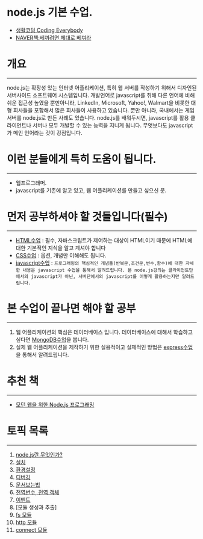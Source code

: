 node.js 기본 수업.
=========================================================================

- [생활코딩 Coding Everybody](http://opentutorials.org/course/1)
- [NAVER책:베끼려면 제대로 베껴라](http://book.naver.com/bookdb/book_detail.nhn?bid=7175190)


# 개요
--------------------------------------------------------------------------------
 node.js는 확장성 있는 인터넷 어플리케이션, 특히 웹 서버를 작성하기 위해서 디자인된 서버사이드 소프트웨어 시스템입니다.
 개발언어로 javascript를 취해 다른 언어에 비해 쉬운 접근성 높였을 뿐만아니라, LinkedIn, Microsoft, Yahoo!, Walmart을 비롯한 대형 회사들을 포함해서 많은 회사들이 사용하고 있습니다.
 뿐만 아니라, 국내에서는 게임 서버를 node.js로 만든 사례도 있습니다.
 node.js를 배워두시면, javascript를 활용 클라이언트나 서버나 모두 개발할 수 있는 능력을 지니게 됩니다.
 무엇보다도 javascript가 메인 언어라는 것이 강점입니다.


# 이런 분들에게 특히 도움이 됩니다.
--------------------------------------------------------------------------------
- 웹프로그래머.
- javascript를 기존에 알고 있고, 웹 어플리케이션를 만들고 싶으신 분.


# 먼저 공부하셔야 할 것들입니다(필수)
--------------------------------------------------------------------------------
- [HTML수업] : 필수, 자바스크립트가 제어하는 대상이 HTML이기 때문에 HTML에 대한 기본적인 지식을 알고 계셔야 합니다
- [CSS수업] : 옵션, 개념만 이해해도 됩니다.
- [javascript수업] : `프로그래밍의 핵심적인 개념들(반복문,조건문,변수,함수)에 대한 자세한 내용은 javascript 수업을 통해서 알려드립니다. 본 node.js강의는 클라이언트단에서의 javascript가 아닌, 서버단에서의 javascript를 어떻게 활용하는지만 알려드립니다.`


# 본 수업이 끝나면 해야 할 공부
--------------------------------------------------------------------------------
1. 웹 어플리케이션의 핵심은 데이터베이스 입니다. 데이터베이스에 대해서 학습하고 싶다면 [MongoDB수업]을 봅니다.
2. 실제 웹 어플리케이션을 제작하기 위한 실용적이고 실제적인 방법은 [express수업]을 통해서 알려드립니다.

 [HTML수업]: http://opentutorials.org/course/11
 [CSS수업]: http://opentutorials.org/course/4
 [javascript수업]: http://opentutorials.org/course/48
 [MongoDB수업]: ./mongodb/README.md
 [express수업]: ./express/README.md


# 추천 책
--------------------------------------------------------------------------------
 - [모던 웹을 위한 Node.js 프로그래밍](http://www.hanb.co.kr/book/look.html?isbn=978-89-7914-888-6)


# 토픽 목록
--------------------------------------------------------------------------------
1. [node.js란 무엇인가?]
2. [설치]
3. [환경설정]
4. [디버깅]
5. [문서보는법]
6. [전역변수, 전역 객체]
7. [이벤트]
8. [모듈 생성과 추출]
9. [fs 모듈]
10. [http 모듈]
11. [connect 모듈]


 [node.js란 무엇인가?]: a
 [설치]: a
 [환경설정]: a
 [디버깅]: a
 [문서보는법]: a
 [전역변수, 전역 객체]: a
 [이벤트]: a
 [모듈]: a
 [fs 모듈]: a
 [http 모듈]: a
 [connect 모듈]: a
